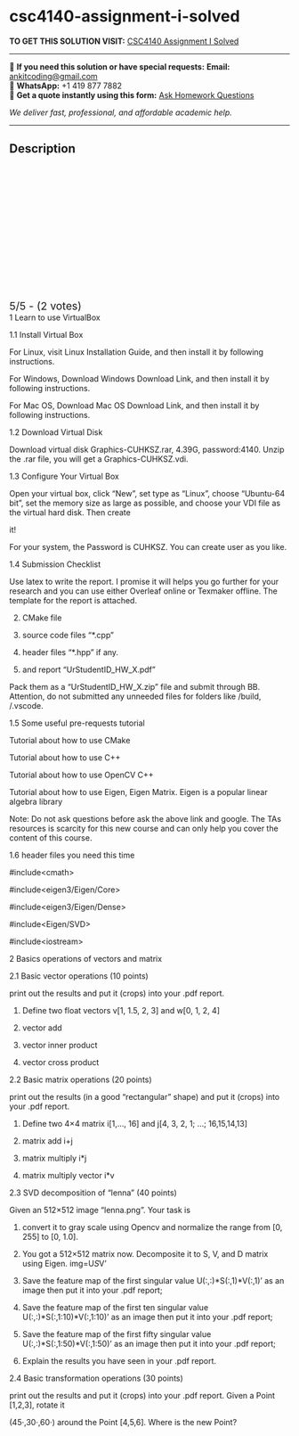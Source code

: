 # csc4140-assignment-i-solved
**TO GET THIS SOLUTION VISIT:** [CSC4140 Assignment I Solved](https://www.ankitcodinghub.com/product/csc4140-assignment-i-solved-2/)


---

📩 **If you need this solution or have special requests:** **Email:** ankitcoding@gmail.com  
📱 **WhatsApp:** +1 419 877 7882  
📄 **Get a quote instantly using this form:** [Ask Homework Questions](https://www.ankitcodinghub.com/services/ask-homework-questions/)

*We deliver fast, professional, and affordable academic help.*

---

<h2>Description</h2>



<div class="kk-star-ratings kksr-auto kksr-align-center kksr-valign-top" data-payload="{&quot;align&quot;:&quot;center&quot;,&quot;id&quot;:&quot;116877&quot;,&quot;slug&quot;:&quot;default&quot;,&quot;valign&quot;:&quot;top&quot;,&quot;ignore&quot;:&quot;&quot;,&quot;reference&quot;:&quot;auto&quot;,&quot;class&quot;:&quot;&quot;,&quot;count&quot;:&quot;2&quot;,&quot;legendonly&quot;:&quot;&quot;,&quot;readonly&quot;:&quot;&quot;,&quot;score&quot;:&quot;5&quot;,&quot;starsonly&quot;:&quot;&quot;,&quot;best&quot;:&quot;5&quot;,&quot;gap&quot;:&quot;4&quot;,&quot;greet&quot;:&quot;Rate this product&quot;,&quot;legend&quot;:&quot;5\/5 - (2 votes)&quot;,&quot;size&quot;:&quot;24&quot;,&quot;title&quot;:&quot;CSC4140 Assignment I Solved&quot;,&quot;width&quot;:&quot;138&quot;,&quot;_legend&quot;:&quot;{score}\/{best} - ({count} {votes})&quot;,&quot;font_factor&quot;:&quot;1.25&quot;}">

<div class="kksr-stars">

<div class="kksr-stars-inactive">
            <div class="kksr-star" data-star="1" style="padding-right: 4px">


<div class="kksr-icon" style="width: 24px; height: 24px;"></div>
        </div>
            <div class="kksr-star" data-star="2" style="padding-right: 4px">


<div class="kksr-icon" style="width: 24px; height: 24px;"></div>
        </div>
            <div class="kksr-star" data-star="3" style="padding-right: 4px">


<div class="kksr-icon" style="width: 24px; height: 24px;"></div>
        </div>
            <div class="kksr-star" data-star="4" style="padding-right: 4px">


<div class="kksr-icon" style="width: 24px; height: 24px;"></div>
        </div>
            <div class="kksr-star" data-star="5" style="padding-right: 4px">


<div class="kksr-icon" style="width: 24px; height: 24px;"></div>
        </div>
    </div>

<div class="kksr-stars-active" style="width: 138px;">
            <div class="kksr-star" style="padding-right: 4px">


<div class="kksr-icon" style="width: 24px; height: 24px;"></div>
        </div>
            <div class="kksr-star" style="padding-right: 4px">


<div class="kksr-icon" style="width: 24px; height: 24px;"></div>
        </div>
            <div class="kksr-star" style="padding-right: 4px">


<div class="kksr-icon" style="width: 24px; height: 24px;"></div>
        </div>
            <div class="kksr-star" style="padding-right: 4px">


<div class="kksr-icon" style="width: 24px; height: 24px;"></div>
        </div>
            <div class="kksr-star" style="padding-right: 4px">


<div class="kksr-icon" style="width: 24px; height: 24px;"></div>
        </div>
    </div>
</div>


<div class="kksr-legend" style="font-size: 19.2px;">
            5/5 - (2 votes)    </div>
    </div>
1 Learn to use VirtualBox

1.1 Install Virtual Box

For Linux, visit Linux Installation Guide, and then install it by following instructions.

For Windows, Download Windows Download Link, and then install it by following instructions.

For Mac OS, Download Mac OS Download Link, and then install it by following instructions.

1.2 Download Virtual Disk

Download virtual disk Graphics-CUHKSZ.rar, 4.39G, password:4140. Unzip the .rar file, you will get a Graphics-CUHKSZ.vdi.

1.3 Configure Your Virtual Box

Open your virtual box, click “New”, set type as “Linux”, choose “Ubuntu-64 bit”, set the memory size as large as possible, and choose your VDI file as the virtual hard disk. Then create

it!

For your system, the Password is CUHKSZ. You can create user as you like.

1.4 Submission Checklist

Use latex to write the report. I promise it will helps you go further for your research and you can use either Overleaf online or Texmaker offline. The template for the report is attached.

2. CMake file

3. source code files “*.cpp”

4. header files “*.hpp” if any.

5. and report “UrStudentID_HW_X.pdf”

Pack them as a “UrStudentID_HW_X.zip” file and submit through BB. Attention, do not submitted any unneeded files for folders like /build, /.vscode.

1.5 Some useful pre-requests tutorial

Tutorial about how to use CMake

Tutorial about how to use C++

Tutorial about how to use OpenCV C++

Tutorial about how to use Eigen, Eigen Matrix. Eigen is a popular linear algebra library

Note: Do not ask questions before ask the above link and google. The TAs resources is scarcity for this new course and can only help you cover the content of this course.

1.6 header files you need this time

#include&lt;cmath&gt;

#include&lt;eigen3/Eigen/Core&gt;

#include&lt;eigen3/Eigen/Dense&gt;

#include&lt;Eigen/SVD&gt;

#include&lt;iostream&gt;

2 Basics operations of vectors and matrix

2.1 Basic vector operations (10 points)

print out the results and put it (crops) into your .pdf report.

1. Define two float vectors v[1, 1.5, 2, 3] and w[0, 1, 2, 4]

2. vector add

3. vector inner product

4. vector cross product

2.2 Basic matrix operations (20 points)

print out the results (in a good “rectangular” shape) and put it (crops) into your .pdf report.

1. Define two 4×4 matrix i[1,…, 16] and j[4, 3, 2, 1; …; 16,15,14,13]

2. matrix add i+j

3. matrix multiply i*j

4. matrix multiply vector i*v

2.3 SVD decomposition of “lenna” (40 points)

Given an 512×512 image “lenna.png”. Your task is

1. convert it to gray scale using Opencv and normalize the range from [0, 255] to [0, 1.0].

2. You got a 512×512 matrix now. Decomposite it to S, V, and D matrix using Eigen. img=U*S*V’

3. Save the feature map of the first singular value U(:,:)*S(:,1)*V(:,1)’ as an image then put it into your .pdf report;

4. Save the feature map of the first ten singular value U(:,:)*S(:,1:10)*V(:,1:10)’ as an image then put it into your .pdf report;

5. Save the feature map of the first fifty singular value U(:,:)*S(:,1:50)*V(:,1:50)’ as an image then put it into your .pdf report;

6. Explain the results you have seen in your .pdf report.

2.4 Basic transformation operations (30 points)

print out the results and put it (crops) into your .pdf report. Given a Point [1,2,3], rotate it

(45·,30·,60·) around the Point [4,5,6]. Where is the new Point?
